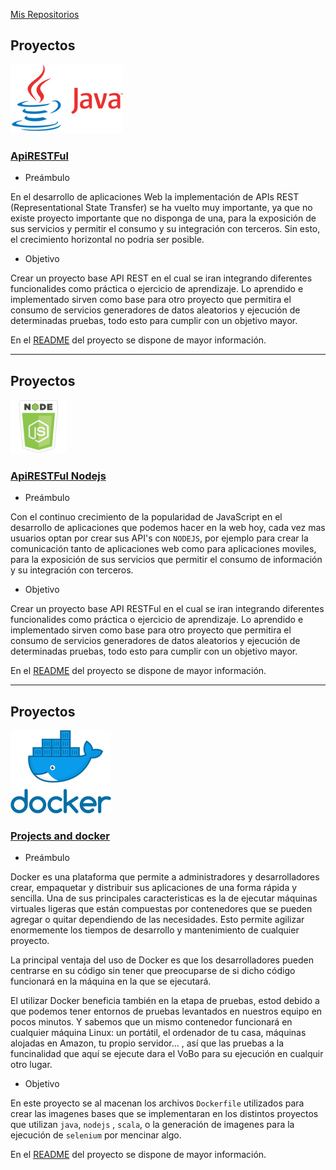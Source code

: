 [Mis Repositorios](https://github.com/isortegah?tab=repositories)

## Proyectos
![](./imgs/java.png) 
### [ApiRESTFul](http://isortegah.com/apirest-ful)
* Preámbulo  

En el desarrollo de aplicaciones Web la implementación de APIs
REST (Representational State Transfer) se ha vuelto muy importante, ya que no existe proyecto importante que no disponga de una, para la exposición de sus servicios y permitir el consumo y su integración con terceros. Sin esto, el crecimiento horizontal no podria ser posible.

* Objetivo  

Crear un proyecto base API REST en el cual se iran integrando diferentes funcionalides como práctica o ejercicio de aprendizaje. Lo aprendido e implementado sirven como base para otro proyecto que permitira el consumo de servicios generadores de datos aleatorios y ejecución de determinadas pruebas, todo esto para cumplir con un objetivo mayor.

En el [README](http://isortegah.com/apirest-ful) del proyecto se dispone de mayor información.

- - -

## Proyectos

![](./imgs/nodejs.png)

### [ApiRESTFul Nodejs](http://isortegah.me/apirest-ful-nodejs/)  

* Preámbulo  

Con el continuo crecimiento de la popularidad de JavaScript en el desarrollo de aplicaciones que podemos hacer en la web hoy, cada vez mas usuarios optan por crear sus API's con `NODEJS`, por ejemplo para crear la comunicación tanto de aplicaciones web como para aplicaciones moviles, para la exposición de sus servicios que permitir el consumo de información y su integración con terceros.

* Objetivo  

Crear un proyecto base API RESTFul en el cual se iran integrando diferentes funcionalides como práctica o ejercicio de aprendizaje. Lo aprendido e implementado sirven como base para otro proyecto que permitira el consumo de servicios generadores de datos aleatorios y ejecución de determinadas pruebas, todo esto para cumplir con un objetivo mayor.

En el [README](https://github.com/isortegah/apirest-ful-nodejs/blob/master/README.md) del proyecto se dispone de mayor información.

- - -

## Proyectos

![](./imgs/docker.png)

### [Projects and docker](http://isortegah.me/projects-and-docker/)
* Preámbulo

Docker es una plataforma que permite a  administradores y desarrolladores crear, empaquetar y distribuir sus aplicaciones de una forma rápida y sencilla. Una de sus principales caracteristicas es la de ejecutar máquinas virtuales ligeras que están compuestas por contenedores que se pueden agregar o quitar dependiendo de las necesidades. Esto permite agilizar enormemente los tiempos de desarrollo y mantenimiento de cualquier proyecto.

La principal ventaja del uso de Docker es que los desarrolladores pueden centrarse en su código sin tener que preocuparse de si dicho código funcionará en la máquina en la que se ejecutará.

El utilizar Docker beneficia también en la etapa de pruebas, estod debido a que podemos tener entornos de pruebas levantados en nuestros equipo en pocos minutos. Y sabemos que un mismo contenedor funcionará en cualquier máquina Linux: un portátil, el ordenador de tu casa, máquinas alojadas en Amazon, tu propio servidor… , así que las pruebas a la funcinalidad que aquí se ejecute dara el VoBo para su ejecución en cualquir otro lugar.

* Objetivo

En este proyecto se al macenan los archivos `Dockerfile` utilizados para crear las imagenes bases que se implementaran en los distintos proyectos que utilizan `java`, `nodejs` , `scala`, o la generación de imagenes para la ejecución de `selenium` por mencinar algo.

En el [README](https://github.com/isortegah/projects-and-docker/blob/master/README.md) del proyecto se dispone de mayor información.
